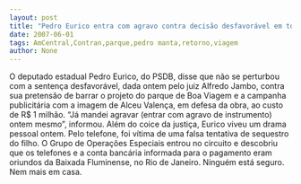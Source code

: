 ```yaml
---
layout: post
title: "Pedro Eurico entra com agravo contra decisão desfavorável em torno do Parque de Voa Viagem"
date: 2007-06-01
tags: AmCentral,Contran,parque,pedro manta,retorno,viagem
author: None
---
```

O deputado estadual Pedro Eurico, do PSDB, disse que n&atilde;o se perturbou com a senten&ccedil;a desfavor&aacute;vel, dada ontem pelo juiz Alfredo Jambo, contra sua pretens&atilde;o de barrar o projeto do parque de Boa Viagem e a campanha publicit&aacute;ria com a imagem de Alceu Valen&ccedil;a, em defesa da obra, ao custo de R$ 1 milh&atilde;o.
&ldquo;J&aacute; mandei agravar (entrar com agravo de instrumento) ontem mesmo&rdquo;, informou.
Al&eacute;m do coice da justi&ccedil;a, Eurico viveu um drama pessoal ontem. Pelo telefone, foi v&iacute;tima de uma falsa tentativa de sequestro do filho. O Grupo de Opera&ccedil;&otilde;es Especiais entrou no circuito e descobriu que os telefones e a conta banc&aacute;ria informada para o pagamento eram oriundos da Baixada Fluminense, no Rio de Janeiro. Ningu&eacute;m est&aacute; seguro. Nem mais em casa.
 